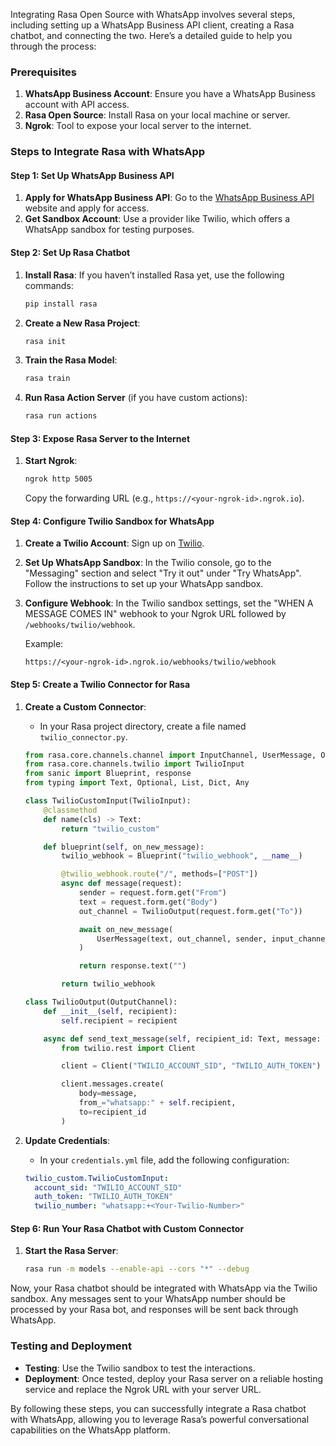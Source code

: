 Integrating Rasa Open Source with WhatsApp involves several steps, including setting up a WhatsApp Business API client, creating a Rasa chatbot, and connecting the two. Here’s a detailed guide to help you through the process:

### Prerequisites

1. **WhatsApp Business Account**: Ensure you have a WhatsApp Business account with API access.
2. **Rasa Open Source**: Install Rasa on your local machine or server.
3. **Ngrok**: Tool to expose your local server to the internet.

### Steps to Integrate Rasa with WhatsApp

#### Step 1: Set Up WhatsApp Business API

1. **Apply for WhatsApp Business API**: Go to the [WhatsApp Business API](https://www.whatsapp.com/business/api) website and apply for access.
2. **Get Sandbox Account**: Use a provider like Twilio, which offers a WhatsApp sandbox for testing purposes.

#### Step 2: Set Up Rasa Chatbot

1. **Install Rasa**: If you haven’t installed Rasa yet, use the following commands:
    ```bash
    pip install rasa
    ```
2. **Create a New Rasa Project**:
    ```bash
    rasa init
    ```

3. **Train the Rasa Model**:
    ```bash
    rasa train
    ```

4. **Run Rasa Action Server** (if you have custom actions):
    ```bash
    rasa run actions
    ```

#### Step 3: Expose Rasa Server to the Internet

1. **Start Ngrok**:
    ```bash
    ngrok http 5005
    ```
   Copy the forwarding URL (e.g., `https://<your-ngrok-id>.ngrok.io`).

#### Step 4: Configure Twilio Sandbox for WhatsApp

1. **Create a Twilio Account**: Sign up on [Twilio](https://www.twilio.com/).
2. **Set Up WhatsApp Sandbox**: In the Twilio console, go to the "Messaging" section and select "Try it out" under "Try WhatsApp". Follow the instructions to set up your WhatsApp sandbox.
3. **Configure Webhook**: In the Twilio sandbox settings, set the "WHEN A MESSAGE COMES IN" webhook to your Ngrok URL followed by `/webhooks/twilio/webhook`.

   Example:
   ```
   https://<your-ngrok-id>.ngrok.io/webhooks/twilio/webhook
   ```

#### Step 5: Create a Twilio Connector for Rasa

1. **Create a Custom Connector**:
    - In your Rasa project directory, create a file named `twilio_connector.py`.

    ```python
    from rasa.core.channels.channel import InputChannel, UserMessage, OutputChannel
    from rasa.core.channels.twilio import TwilioInput
    from sanic import Blueprint, response
    from typing import Text, Optional, List, Dict, Any

    class TwilioCustomInput(TwilioInput):
        @classmethod
        def name(cls) -> Text:
            return "twilio_custom"

        def blueprint(self, on_new_message):
            twilio_webhook = Blueprint("twilio_webhook", __name__)

            @twilio_webhook.route("/", methods=["POST"])
            async def message(request):
                sender = request.form.get("From")
                text = request.form.get("Body")
                out_channel = TwilioOutput(request.form.get("To"))

                await on_new_message(
                    UserMessage(text, out_channel, sender, input_channel=self.name())
                )

                return response.text("")

            return twilio_webhook

    class TwilioOutput(OutputChannel):
        def __init__(self, recipient):
            self.recipient = recipient

        async def send_text_message(self, recipient_id: Text, message: Text, **kwargs: Any) -> None:
            from twilio.rest import Client

            client = Client("TWILIO_ACCOUNT_SID", "TWILIO_AUTH_TOKEN")

            client.messages.create(
                body=message,
                from_="whatsapp:" + self.recipient,
                to=recipient_id
            )
    ```

2. **Update Credentials**:
    - In your `credentials.yml` file, add the following configuration:

    ```yaml
    twilio_custom.TwilioCustomInput:
      account_sid: "TWILIO_ACCOUNT_SID"
      auth_token: "TWILIO_AUTH_TOKEN"
      twilio_number: "whatsapp:+<Your-Twilio-Number>"
    ```

#### Step 6: Run Your Rasa Chatbot with Custom Connector

1. **Start the Rasa Server**:
    ```bash
    rasa run -m models --enable-api --cors "*" --debug
    ```

Now, your Rasa chatbot should be integrated with WhatsApp via the Twilio sandbox. Any messages sent to your WhatsApp number should be processed by your Rasa bot, and responses will be sent back through WhatsApp.

### Testing and Deployment

- **Testing**: Use the Twilio sandbox to test the interactions.
- **Deployment**: Once tested, deploy your Rasa server on a reliable hosting service and replace the Ngrok URL with your server URL.

By following these steps, you can successfully integrate a Rasa chatbot with WhatsApp, allowing you to leverage Rasa’s powerful conversational capabilities on the WhatsApp platform.